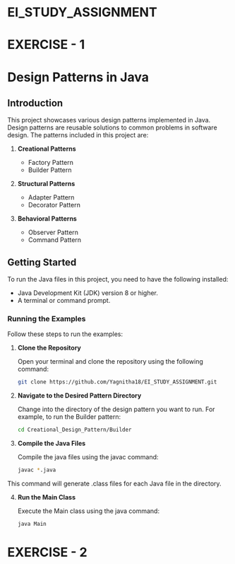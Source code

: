 # EI_STUDY_ASSIGNMENT
# EXERCISE - 1
# Design Patterns in Java

## Introduction

This project showcases various design patterns implemented in Java. Design patterns are reusable solutions to common problems in software design. The patterns included in this project are:

1. **Creational Patterns**
   - Factory Pattern
   - Builder Pattern

2. **Structural Patterns**
   - Adapter Pattern
   - Decorator Pattern

3. **Behavioral Patterns**
   - Observer Pattern
   - Command Pattern

## Getting Started

To run the Java files in this project, you need to have the following installed:

- Java Development Kit (JDK) version 8 or higher.
- A terminal or command prompt.

### Running the Examples

Follow these steps to run the examples:

1. **Clone the Repository**

   Open your terminal and clone the repository using the following command:

   ```bash
   git clone https://github.com/Yagnitha18/EI_STUDY_ASSIGNMENT.git

2. **Navigate to the Desired Pattern Directory**
   
   Change into the directory of the design pattern you want to run. For example, to run the Builder
   pattern:

   ```bash
   cd Creational_Design_Pattern/Builder

3. **Compile the Java Files**

   Compile the java files using the javac command:

   ```bash
   javac *.java
   
This command will generate .class files for each Java file in the directory.

4. **Run the Main Class**

   Execute the Main class using the java command:

   ```bash
   java Main


# EXERCISE - 2
